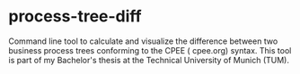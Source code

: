 # process-tree-diff

Command line tool to calculate and visualize the difference between two business process trees conforming to the CPEE (
cpee.org) syntax. This tool is part of my Bachelor's thesis at the Technical University of Munich (TUM).